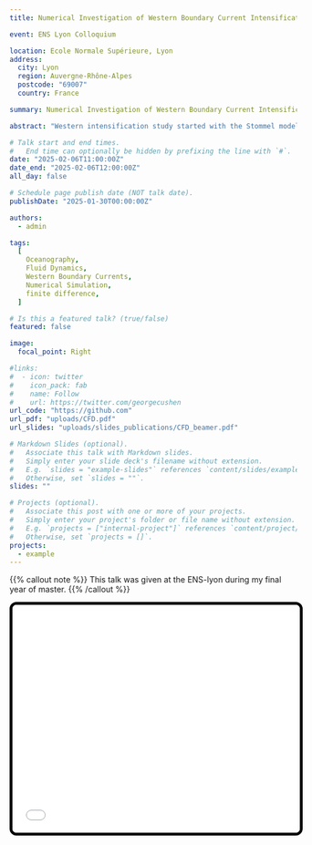 ```yaml
---
title: Numerical Investigation of Western Boundary Current Intensification

event: ENS Lyon Colloquium

location: Ecole Normale Supérieure, Lyon
address:
  city: Lyon
  region: Auvergne-Rhône-Alpes
  postcode: "69007"
  country: France

summary: Numerical Investigation of Western Boundary Current Intensification in the Munk and Stommel Model

abstract: "Western intensification study started with the Stommel model and was later refined by Munk with the introduction of a harmonic viscosity term. These two models present a simple framework to understand the dynamics of the western boundary currents. However in some interesting regime they will not present the same physics. The aim of this study is to investigate the differences between the two models in the regime where the Munk model is not valid anymore. We will present the numerical results of the two models and discuss the differences in the physics of the two models."

# Talk start and end times.
#   End time can optionally be hidden by prefixing the line with `#`.
date: "2025-02-06T11:00:00Z"
date_end: "2025-02-06T12:00:00Z"
all_day: false

# Schedule page publish date (NOT talk date).
publishDate: "2025-01-30T00:00:00Z"

authors:
  - admin

tags:
  [
    Oceanography,
    Fluid Dynamics,
    Western Boundary Currents,
    Numerical Simulation,
    finite difference,
  ]

# Is this a featured talk? (true/false)
featured: false

image:
  focal_point: Right

#links:
#  - icon: twitter
#    icon_pack: fab
#    name: Follow
#    url: https://twitter.com/georgecushen
url_code: "https://github.com"
url_pdf: "uploads/CFD.pdf"
url_slides: "uploads/slides_publications/CFD_beamer.pdf"

# Markdown Slides (optional).
#   Associate this talk with Markdown slides.
#   Simply enter your slide deck's filename without extension.
#   E.g. `slides = "example-slides"` references `content/slides/example-slides.md`.
#   Otherwise, set `slides = ""`.
slides: ""

# Projects (optional).
#   Associate this post with one or more of your projects.
#   Simply enter your project's folder or file name without extension.
#   E.g. `projects = ["internal-project"]` references `content/project/deep-learning/index.md`.
#   Otherwise, set `projects = []`.
projects:
  - example
---
```


{{% callout note %}}
This talk was given at the ENS-lyon during my final year of master.
{{% /callout %}}


<iframe
  src="/uploads/slides_publications/CFD_beamer.pdf"
  style="
    width: 100%;
    height: 400px;
    border: 5px solid #000;      /* black border, 5px thick */
    border-radius: 12px;         /* rounded corners */
    overflow: hidden;            /* clip any overflowing PDF content */
  "
  webkitallowfullscreen
  mozallowfullscreen
  allowfullscreen>
</iframe>